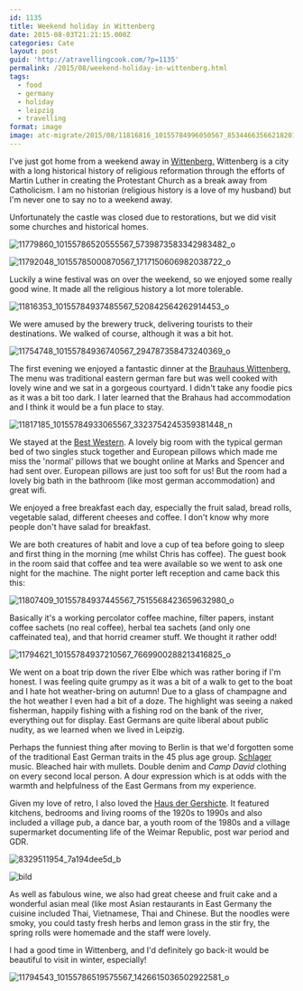 ```yaml
---
id: 1135
title: Weekend holiday in Wittenberg
date: 2015-08-03T21:21:15.000Z
categories: Cate
layout: post
guid: 'http://atravellingcook.com/?p=1135'
permalink: /2015/08/weekend-holiday-in-wittenberg.html
tags:
  - food
  - germany
  - holiday
  - leipzig
  - travelling
format: image
image: atc-migrate/2015/08/11816816_10155784996050567_8534466356621820128_n.jpg
---
```


I've just got home from a weekend away in [Wittenberg.](https://en.wikipedia.org/wiki/Wittenberg) Wittenberg is a city with a long historical history of religious reformation through the efforts of Martin Luther in creating the Protestant Church as a break away from Catholicism. I am no historian (religious history is a love of my husband) but I'm never one to say no to a weekend away.

Unfortunately the castle was closed due to restorations, but we did visit some churches and historical homes.

![11779860_10155786520555567_5739873583342983482_o](/images/atc-migrate/2015/08/11779860_10155786520555567_5739873583342983482_o-889x1024.jpg)

![11792048_10155785000870567_1717150606982038722_o](/images/atc-migrate/2015/08/11792048_10155785000870567_1717150606982038722_o-1024x768.jpg)

Luckily a wine festival was on over the weekend, so we enjoyed some really good wine. It made all the religious history a lot more tolerable.

![11816353_10155784937485567_520842564262914453_o](/images/atc-migrate/2015/08/11816353_10155784937485567_520842564262914453_o-768x1024.jpg)

We were amused by the brewery truck, delivering tourists to their destinations. We walked of course, although it was a bit hot.

![11754748_10155784936740567_294787358473240369_o](/images/atc-migrate/2015/08/11754748_10155784936740567_294787358473240369_o-1024x690.jpg)

The first evening we enjoyed a fantastic dinner at the [Brauhaus Wittenberg.](http://www.brauhaus-wittenberg.de/) The menu was traditional eastern german fare but was well cooked with lovely wine and we sat in a gorgeous courtyard. I didn't take any foodie pics as it was a bit too dark. I later learned that the Brahaus had accommodation and I think it would be a fun place to stay.

![11817185_10155784933065567_3323754245359381448_n](/images/atc-migrate/2015/08/11817185_10155784933065567_3323754245359381448_n.jpg)

We stayed at the [Best Western](http://www.bestwestern.de/hotels/Wittenberg-Lutherstadt/BEST-WESTERN-Stadtpalais-Wittenberg). A lovely big room with the typical german bed of two singles stuck together and European pillows which made me miss the 'normal' pillows that we bought online at Marks and Spencer and had sent over. European pillows are just too soft for us! But the room had a lovely big bath in the bathroom (like most german accommodation) and great wifi.

We enjoyed a free breakfast each day, especially the fruit salad, bread rolls, vegetable salad, different cheeses and coffee. I don't know why more people don't have salad for breakfast.

We are both creatures of habit and love a cup of tea before going to sleep and first thing in the morning (me whilst Chris has coffee). The guest book in the room said that coffee and tea were available so we went to ask one night for the machine. The night porter left reception and came back this this:

![11807409_10155784937445567_7515568423659632980_o](/images/atc-migrate/2015/08/11807409_10155784937445567_7515568423659632980_o-768x1024.jpg)

Basically it's a working percolator coffee machine, filter papers, instant coffee sachets (no real coffee), herbal tea sachets (and only one caffeinated tea), and that horrid creamer stuff. We thought it rather odd!

![11794621_10155784937210567_7669900288213416825_o](/images/atc-migrate/2015/08/11794621_10155784937210567_7669900288213416825_o-1024x768.jpg)

We went on a boat trip down the river Elbe which was rather boring if I'm honest. I was feeling quite grumpy as it was a bit of a walk to get to the boat and I hate hot weather-bring on autumn! Due to a glass of champagne and the hot weather I even had a bit of a doze. The highlight was seeing a naked fisherman, happily fishing with a fishing rod on the bank of the river, everything out for display. East Germans are quite liberal about public nudity, as we learned when we lived in Leipzig.

Perhaps the funniest thing after moving to Berlin is that we'd forgotten some of the traditional East German traits in the 45 plus age group. [Schlager](https://en.wikipedia.org/wiki/Schlager_music) music. Bleached hair with mullets. Double denim and _Camp David_ clothing on every second local person. A dour expression which is at odds with the warmth and helpfulness of the East Germans from my experience.

Given my love of retro, I also loved the [Haus der Gershicte](http://www.pflug-ev.de/). It featured kitchens, bedrooms and living rooms of the 1920s to 1990s and also included a village pub, a dance bar, a youth room of the 1980s and a village supermarket documenting life of the Weimar Republic, post war period and GDR.

![8329511954_7a194dee5d_b](/images/atc-migrate/2015/08/8329511954_7a194dee5d_b-1024x680.jpg)

![bild](/images/atc-migrate/2015/08/bild.jpeg)

As well as fabulous wine, we also had great cheese and fruit cake and a wonderful asian meal (like most Asian restaurants in East Germany the cuisine included Thai, Vietnamese, Thai and Chinese. But the noodles were smoky, you could tasty fresh herbs and lemon grass in the stir fry, the spring rolls were homemade and the staff were lovely.

I had a good time in Wittenberg, and I'd definitely go back-it would be beautiful to visit in winter, especially!

![11794543_10155786519575567_1426615036502922581_o](/images/atc-migrate/2015/08/11794543_10155786519575567_1426615036502922581_o-1024x768.jpg)
